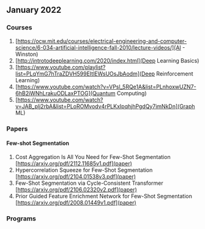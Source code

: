 ## January 2022

### Courses
1. [https://ocw.mit.edu/courses/electrical-engineering-and-computer-science/6-034-artificial-intelligence-fall-2010/lecture-videos/](AI - Winston)
2. [http://introtodeeplearning.com/2020/index.html](Deep Learning Basics)
3. [https://www.youtube.com/playlist?list=PLqYmG7hTraZDVH599EItlEWsUOsJbAodm](Deep Reinforcement Learning)
4. [https://www.youtube.com/watch?v=VPsl_5RQe1A&list=PLnhoxwUZN7-6hB2iWNhLrakuODLaxPTOG](Quantum Computing)
5. [https://www.youtube.com/watch?v=JAB_plj2rbA&list=PLoROMvodv4rPLKxIpqhjhPgdQy7imNkDn](Graph ML)

### Papers
#### Few-shot Segmentation
1. Cost Aggregation Is All You Need for Few-Shot Segmentation [https://arxiv.org/pdf/2112.11685v1.pdf](paper)
2. Hypercorrelation Squeeze for Few-Shot Segmentation [https://arxiv.org/pdf/2104.01538v3.pdf](paper)
3. Few-Shot Segmentation via Cycle-Consistent Transformer [https://arxiv.org/pdf/2106.02320v2.pdf](paper)
4. Prior Guided Feature Enrichment Network for Few-Shot Segmentation [https://arxiv.org/pdf/2008.01449v1.pdf](paper)



### Programs
